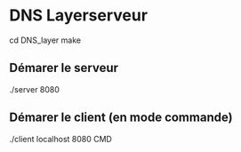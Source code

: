 # DNS Layerserveur

cd DNS_layer
make

## Démarer le serveur
./server 8080

## Démarer le client (en mode commande)
./client localhost 8080 CMD